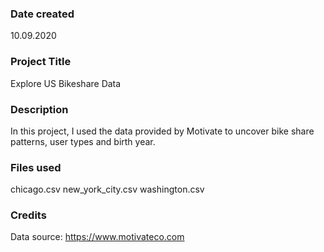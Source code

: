### Date created
10.09.2020

### Project Title
Explore US Bikeshare Data

### Description
In this project, I used the data provided by Motivate to uncover bike share patterns, user types and birth year.

### Files used
chicago.csv
new_york_city.csv
washington.csv

### Credits
Data source: https://www.motivateco.com
